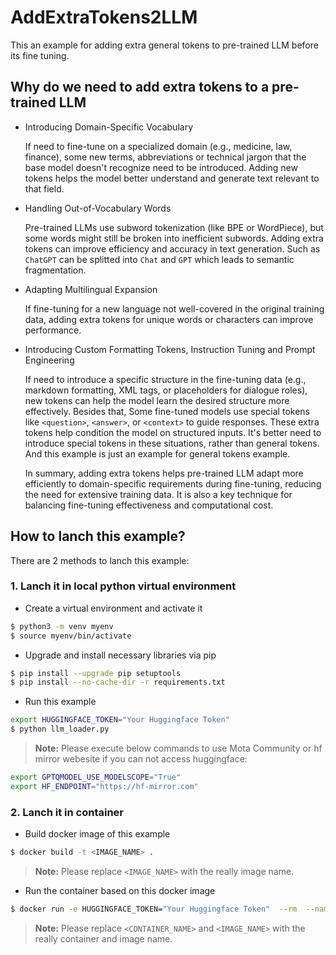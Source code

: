 # AddExtraTokens2LLM
This an example for adding extra general tokens to pre-trained LLM before its fine tuning.

## Why do we need to add extra tokens to a pre-trained LLM

- Introducing Domain-Specific Vocabulary

	If need to fine-tune on a specialized domain (e.g., medicine, law, finance), some new terms, abbreviations or technical jargon that the base model doesn't recognize need to be introduced. Adding new tokens helps the model better understand and generate text relevant to that field.

- Handling Out-of-Vocabulary Words

	Pre-trained LLMs use subword tokenization (like BPE or WordPiece), but some words might still be broken into inefficient subwords. Adding extra tokens can improve efficiency and accuracy in text generation. Such as `ChatGPT` can be splitted into `Chat` and `GPT` which leads to semantic fragmentation.

- Adapting Multilingual Expansion

	If fine-tuning for a new language not well-covered in the original training data, adding extra tokens for unique words or characters can improve performance.

- Introducing Custom Formatting Tokens, Instruction Tuning and Prompt Engineering

	If need to introduce a specific structure in the fine-tuning data (e.g., markdown formatting, XML tags, or placeholders for dialogue roles), new tokens can help the model learn the desired structure more effectively. Besides that, Some fine-tuned models use special tokens like `<question>`, `<answer>`, or `<context>` to guide responses. These extra tokens help condition the model on structured inputs. It's better need to introduce special tokens in these situations, rather than general tokens. And this example is just an example for general tokens example.

  In summary, adding extra tokens helps pre-trained LLM adapt more efficiently to domain-specific requirements during fine-tuning, reducing the need for extensive training data. It is also a key technique for balancing fine-tuning effectiveness and computational cost.

## How to lanch this example?

  There are 2 methods to lanch this example:

### 1. Lanch it in local python virtual environment

- Create a virtual environment and activate it

```sh
$ python3 -m venv myenv
$ source myenv/bin/activate
```

- Upgrade and install necessary libraries via pip

```sh
$ pip install --upgrade pip setuptools
$ pip install --no-cache-dir -r requirements.txt
```

- Run this example

```sh
export HUGGINGFACE_TOKEN="Your Huggingface Token"
$ python llm_loader.py
```

> **Note:** Please execute below commands to use Mota Community or hf mirror webesite if you can not access huggingface:

```sh
export GPTQMODEL_USE_MODELSCOPE="True"
export HF_ENDPOINT="https://hf-mirror.com"
```

### 2. Lanch it in container

- Build docker image of this example

```sh
$ docker build -t <IMAGE_NAME> .
```

> **Note:** Please replace `<IMAGE_NAME>` with the really image name.

- Run the container based on this docker image

```sh
$ docker run -e HUGGINGFACE_TOKEN="Your Huggingface Token"  --rm  --name <CONTAINER_NAME> <IMAGE_NAME>
```

> **Note:** Please replace `<CONTAINER_NAME>` and `<IMAGE_NAME>` with the really container and image name.